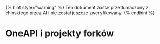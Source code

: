 
{% hint style="warning" %}
Ten dokument został przetłumaczony z chińskiego przez AI i nie został jeszcze zweryfikowany.
{% endhint %}

# OneAPI i projekty forków